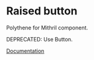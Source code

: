 # Raised button

Polythene for Mithril component.

DEPRECATED: Use Button.

[Documentation](https://github.com/ArthurClemens/polythene/tree/master/docs/components/mithril/button.md)
